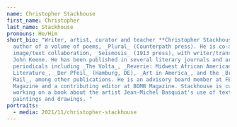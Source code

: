 ```yaml
---
name: Christopher Stackhouse
first_name: Christopher
last_name: Stackhouse
pronouns: He/Him
short_bio: "Writer, artist, curator and teacher **Christopher Stackhouse** is
  author of a volume of poems, _Plural_ (Counterpath press). He is co-author of
  image/text collaboration, _Seismosis_ (1913 press), with writer/translator
  John Keene. He has been published in several literary journals and arts
  periodicals including _The Volta_, _Reverie: Midwest African American
  Literature_, _Der Pfeil_ (Hamburg, DE), _Art in America_, and the _Brooklyn
  Rail_, among other publications. He is an advisory board member at FENCE
  Magazine and a contributing editor at BOMB Magazine. Stackhouse is currently
  working on a book about the artist Jean-Michel Basquiat's use of text in his
  paintings and drawings. "
portraits:
  - media: 2021/11/christopher-stackhouse
---
```

